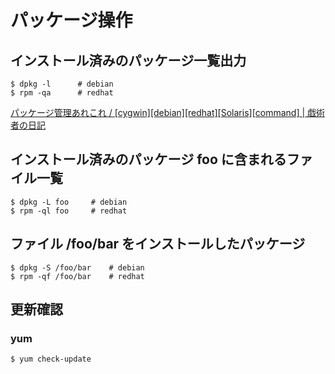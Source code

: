 # パッケージ操作

## インストール済みのパッケージ一覧出力

```console
$ dpkg -l      # debian
$ rpm -qa      # redhat
```

[パッケージ管理あれこれ / [cygwin][debian][redhat][Solaris][command] | 戯術者の日記](http://www.jp-z.jp/changelog/2005-11-05-1.html)

## インストール済みのパッケージ foo に含まれるファイル一覧

```
$ dpkg -L foo     # debian
$ rpm -ql foo     # redhat
```

## ファイル /foo/bar をインストールしたパッケージ

```console
$ dpkg -S /foo/bar    # debian
$ rpm -qf /foo/bar    # redhat
```

## 更新確認

### yum

```console
$ yum check-update 
```

